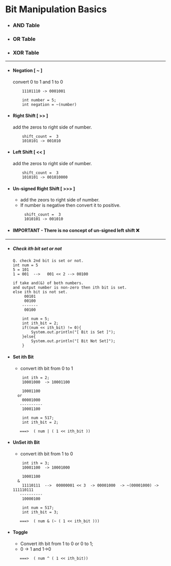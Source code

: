 # Bit Manipulation Basics

- ### AND Table

- ### OR Table

- ### XOR Table

---

- #### Negation  [ ~ ]
  convert 0 to 1 and 1 to 0
    ```
        11101110 -> 0001001

        int number = 5;
        int negation = ~(number)
    ```

- #### Right Shift [ >> ]
  add the zeros to right side of number.
    ```
        shift_count =  3
        1010101 -> 001010
    ```

- #### Left Shift [ << ]
  add the zeros to right side of number.
    ```
        shift_count =  3
        1010101 -> 001010000
    ```

- #### Un-signed Right Shift [ >>> ]
    - add the zeors to right side of number.
    - If number is negative then convert it to positive.
   ```
        shift_count =  3
        1010101 -> 001010
    ```   
- #### IMPORTANT -  There is no concept of un-signed left shift ❌

---

- ##### Check ith bit set or not
    ```
    Q. check 2nd bit is set or not.
    int num = 5
    5 = 101
    1 = 001  -->   001 << 2 --> 00100

    if take and(&) of both numbers.
    and output number is non-zero then ith bit is set.
    else ith bit is not set.
         00101
         00100
        -------
         00100 
    ```

    ```
        int num = 5;
        int ith_bit = 2;
        if((num << ith_bit) != 0){
            System.out.println("[ Bit is Set ]");
        }else{
            System.out.println("[ Bit Not Set]");
        }
    ```

- #### Set ith Bit
    - convert ith bit from 0 to 1
    ```
        int ith = 2;
        10001000  -> 10001100

        10001100
      or
        00001000
       ----------
        10001100  
    ```

    ```
        int num = 517;
        int ith_bit = 2;

       ===>  ( num | ( 1 << ith_bit ))
    ```

- #### UnSet ith Bit
    - convert ith bit from 1 to 0
    ```
        int ith = 3;
        10001100  -> 10001000

        10001100            
      &
        11110111  -->  00000001 << 3  -> 00001000  -> ~(00001000) -> 111110111   
       ----------
        10000100  
    ```

    ```
        int num = 517;
        int ith_bit = 3;

       ===>  ( num & (~ ( 1 << ith_bit )))
    ```

- #### Toggle
    - Convert ith bit from 1 to 0 or 0 to 1;
    - 0 -> 1  and   1->0
    ```
       ===>  ( num ^ ( 1 << ith_bit))
    ```
